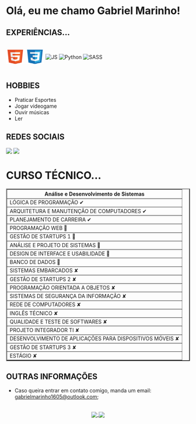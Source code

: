 # Olá, eu me chamo Gabriel Marinho!

## EXPERIÊNCIAS...
<br>
<div>
  <img align="center" alt="HTML" height="40" width="50" src="https://raw.githubusercontent.com/devicons/devicon/master/icons/html5/html5-original.svg">
  <img align="center" alt="CSS" height="40" width="50" src="https://raw.githubusercontent.com/devicons/devicon/master/icons/css3/css3-original.svg">
  <img align="center" alt="JS" height="45" width="55" src="https://cdn.jsdelivr.net/gh/devicons/devicon@latest/icons/javascript/javascript-original.svg" />         
  <img align="center" alt="Python" height="45" width="55" src="https://i.imgur.com/w6HYuAI.png"> 
  <img align="center" alt="SASS" height="45" width="55" src="https://cdn.jsdelivr.net/gh/devicons/devicon@latest/icons/sass/sass-original.svg" />
          
  
</div>
<br>

## HOBBIES
  * Praticar Esportes 
  * Jogar videogame
  * Ouvir músicas
  * Ler

## REDES SOCIAIS
 <div style="display:inline_block">
  <a href="https://www.instagram.com/gabriel.m7/" target="_blank"><img src="https://img.shields.io/badge/-Instagram-%23E4405F?style=for-the-badge&logo=instagram&logoColor=white" target=" _blank"></a>
   <a href="mailto:gabrielmarinho1605@gmail.com"><img src="https://img.shields.io/badge/-Gmail-%23333?style=for-the-badge&logo=gmail&logoColor=white" target="_blank"></a>
  </div>

  # CURSO TÉCNICO...

 <table border="2">
   <tr>
  <th>Análise e Desenvolvimento de Sistemas</th>
  </tr>
  <tr>
  <td>LÓGICA DE PROGRAMAÇÃO ✔ </td>
  </tr>
  <tr>
  <td>ARQUITETURA E MANUTENÇÃO DE COMPUTADORES ✔</td>
  </tr>
  <tr>
  <td>PLANEJAMENTO DE CARREIRA ✔</td>
  </tr>
  <tr>
  <td>PROGRAMAÇÃO WEB 🔄</td>
  </tr>
  <tr>
  <td>GESTÃO DE STARTUPS 1 🔄</td>
  </tr>
  <tr>
  <td>ANÁLISE E PROJETO DE SISTEMAS 🔄</td>
  </tr>
  <tr>
  <td>DESIGN DE INTERFACE E USABILIDADE 🔄</td>
  </tr>

  <tr>
  <td>BANCO DE DADOS 🔄</td>
  </tr>

  <tr>
  <td>SISTEMAS EMBARCADOS ✘</td>
  </tr>

  <tr>
  <td>GESTÃO DE STARTUPS 2 ✘</td>
  </tr>

  <tr>
  <td>PROGRAMAÇÃO ORIENTADA A OBJETOS ✘</td>
  </tr>

  <tr>
  <td>SISTEMAS DE SEGURANÇA DA INFORMAÇÃO ✘</td>
  </tr>

  <tr>
  <td>REDE DE COMPUTADORES ✘</td>
  </tr>

  <tr>
  <td>INGLÊS TÉCNICO ✘</td>
  </tr>

  <tr>
  <td>QUALIDADE E TESTE DE SOFTWARES ✘</td>
  </tr>

  <tr>
  <td>PROJETO INTEGRADOR TI ✘</td>
  </tr>

  <tr>
  <td>DESENVOLVIMENTO DE APLICAÇÕES PARA DISPOSITIVOS MÓVEIS ✘</td>
  </tr>

  <tr>
  <td>GESTÃO DE STARTUPS 3 ✘</td>
  </tr>

  <tr>
  <td>ESTÁGIO ✘</td>
  </tr>

  </table>



## OUTRAS INFORMAÇÕES
  * Caso queira entrar em contato comigo, manda um email: gabrielmarinho1605@outlook.com;
 
  <br>
<div align="center" style="display:flex; justify-content: space-evenly;">
  <a href="https://github.com/gMarinhum085/">
    <img height="200em" align="center" src="https://github-readme-stats.vercel.app/api?username=gMarinhum085&show_icons=true&theme=algolia&include_all_commits=true&count_private=true&locale=pt-br&border_radius=10&rank_icon=github"/>
    <img height="200em" align="center" src="https://github-readme-stats.vercel.app/api/top-langs/?username=gMarinhum085&layout=compact&langs_count=7&theme=algolia&locale=pt-br&border_radius=10&"/>
  </a>
</div>
